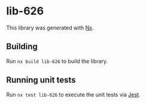 # lib-626

This library was generated with [Nx](https://nx.dev).

## Building

Run `nx build lib-626` to build the library.

## Running unit tests

Run `nx test lib-626` to execute the unit tests via [Jest](https://jestjs.io).
